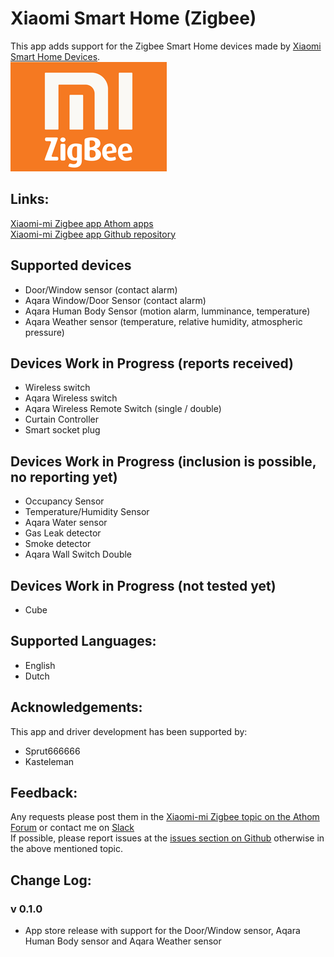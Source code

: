 # Xiaomi Smart Home (Zigbee)

This app adds support for the Zigbee Smart Home devices made by [Xiaomi Smart Home Devices](https://xiaomi-mi.com/).  
<a href="https://github.com/TedTolboom/com.xiaomi-mi-zigbee">
  <img src="https://raw.githubusercontent.com/TedTolboom/com.xiaomi-mi-zigbee/master/assets/images/small.png">
</a>  

## Links:
[Xiaomi-mi Zigbee app Athom apps](https://apps.athom.com/app/com.xiaomi-mi-zigbee)                    
[Xiaomi-mi Zigbee app Github repository](https://github.com/TedTolboom/com.xiaomi-mi-zigbee)   

## Supported devices
* Door/Window sensor (contact alarm)
* Aqara Window/Door Sensor (contact alarm)
* Aqara Human Body Sensor (motion alarm, lumminance, temperature)
* Aqara Weather sensor (temperature, relative humidity, atmospheric pressure)

## Devices Work in Progress (reports received)
* Wireless switch
* Aqara Wireless switch
* Aqara Wireless Remote Switch (single / double)
* Curtain Controller
* Smart socket plug

## Devices Work in Progress (inclusion is possible, no reporting yet)
* Occupancy Sensor
* Temperature/Humidity Sensor
* Aqara Water sensor
* Gas Leak detector
* Smoke detector
* Aqara Wall Switch Double

## Devices Work in Progress (not tested yet)
* Cube

## Supported Languages:
* English
* Dutch

## Acknowledgements:
This app and driver development has been supported by:  
* Sprut666666   
* Kasteleman   

## Feedback:
Any requests please post them in the [Xiaomi-mi Zigbee topic on the Athom Forum](https://forum.athom.com/discussion/3708/) or contact me on [Slack](https://athomcommunity.slack.com/team/tedtolboom)    
If possible, please report issues at the [issues section on Github](https://github.com/TedTolboom/com.xiaomi-mi-zigbee/issues) otherwise in the above mentioned topic.     

## Change Log:
### v 0.1.0
* App store release with support for the Door/Window sensor, Aqara Human Body sensor and Aqara Weather sensor
